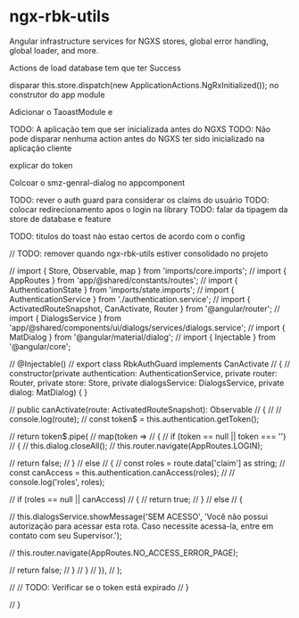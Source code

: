 # ngx-rbk-utils
Angular infrastructure services for NGXS stores, global error handling, global loader, and more.

Actions de load database tem que ter Success

disparar this.store.dispatch(new ApplicationActions.NgRxInitialized()); no construtor do app module

Adicionar o TaoastModule e <p-toast>

TODO: A aplicação tem que ser inicializada antes do NGXS
TODO: Não pode disparar nenhuma action antes do NGXS ter sido inicializado na aplicação cliente

explicar do token

Colcoar o smz-genral-dialog no appcomponent

TODO: rever o auth guard para considerar os claims do usuário
TODO: colocar redirecionamento apos o login na library
TODO: falar da tipagem da store de database e feature

TODO: titulos do toast nào estao certos de acordo com o config




// TODO: remover quando ngx-rbk-utils estiver consolidado no projeto

// import { Store, Observable, map } from 'imports/core.imports';
// import { AppRoutes } from 'app/@shared/constants/routes';
// import { AuthenticationState } from 'imports/state.imports';
// import { AuthenticationService } from './authentication.service';
// import { ActivatedRouteSnapshot, CanActivate, Router } from '@angular/router';
// import { DialogsService } from 'app/@shared/components/ui/dialogs/services/dialogs.service';
// import { MatDialog } from '@angular/material/dialog';
// import { Injectable } from '@angular/core';


// @Injectable()
// export class RbkAuthGuard implements CanActivate
// {
//     constructor(private authentication: AuthenticationService, private router: Router, private store: Store<AuthenticationState>, private dialogsService: DialogsService, private dialog: MatDialog) { }

//     public canActivate(route: ActivatedRouteSnapshot): Observable<boolean>
//     {
//         // console.log(route);
//         const token$ = this.authentication.getToken();

//         return token$.pipe(
//             map(token =>
//             {
//                 if (token == null || token === '')
//                 {
//                     this.dialog.closeAll();
//                     this.router.navigate(AppRoutes.LOGIN);

//                     return false;
//                 }
//                 else
//                 {
//                     const roles = route.data['claim'] as string;
//                     const canAccess = this.authentication.canAccess(roles);
//                     // console.log('roles', roles);

//                     if (roles == null || canAccess)
//                     {
//                         return true;
//                     }
//                     else
//                     {

//                         this.dialogsService.showMessage('SEM ACESSO', 'Você não possui autorização para acessar esta rota. Caso necessite acessa-la, entre em contato com seu Supervisor.');

//                         this.router.navigate(AppRoutes.NO_ACCESS_ERROR_PAGE);

//                         return false;
//                     }
//                 }
//             }),
//         );

//         // TODO: Verificar se o token está expirado
//     }

// }
